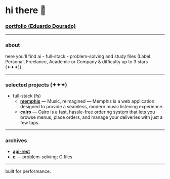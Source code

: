 # hi there 👋

### [portfolio (Eduardo Dourado)](https://efdourado.github.io/efdourado)

---

### about
here you'll find ai - full-stack - problem-solving and study files (Label: Personal, Freelance, Academic or Company & difficulty up to 3 stars (✦✦✦)).

---

### selected projects (✦✦✦)
- full-stack (fs)
    - [**memphis**](https://fs-memphis.onrender.com) — Music, reimagined — Memphis is a web application designed to provide a seamless, modern music listening experience.
    - [**cairo**](http://fs-cairo.vercel.app) — Cairo is a fast, hassle-free ordering system that lets you browse menus, place orders, and manage your deliveries  with just a few taps.

---

### archives
- [**api-rest**](https://github.com/efdourado/api-rest)
- [**c**](https://github.com/efdourado/c) — problem-solving; C files

---

built for performance.
